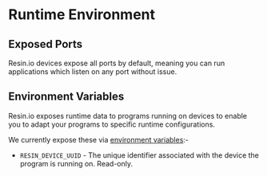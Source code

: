 # Runtime Environment

## Exposed Ports

Resin.io devices expose all ports by default, meaning you can run applications
which listen on any port without issue.

## Environment Variables

Resin.io exposes runtime data to programs running on devices to enable you to
adapt your programs to specific runtime configurations.

We currently expose these via [environment variables][env_vars]:-

* `RESIN_DEVICE_UUID` - The unique identifier associated with the device the
  program is running on. Read-only.

[env_vars]:http://en.wikipedia.org/wiki/Environment_variable
